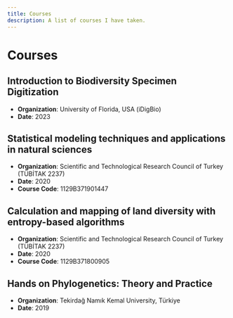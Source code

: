 ```yaml
---
title: Courses
description: A list of courses I have taken.
---
```


# Courses

## Introduction to Biodiversity Specimen Digitization
- **Organization**: University of Florida, USA (iDigBio)
- **Date**: 2023

## Statistical modeling techniques and applications in natural sciences
- **Organization**: Scientific and Technological Research Council of Turkey (TÜBİTAK 2237)
- **Date**: 2020
- **Course Code**: 1129B371901447

## Calculation and mapping of land diversity with entropy-based algorithms
- **Organization**: Scientific and Technological Research Council of Turkey (TÜBİTAK 2237)
- **Date**: 2020
- **Course Code**: 1129B371800905

## Hands on Phylogenetics: Theory and Practice
- **Organization**: Tekirdağ Namık Kemal University, Türkiye
- **Date**: 2019

